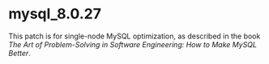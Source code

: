 # mysql_8.0.27
This patch is for single-node MySQL optimization, as described in the book *The Art of Problem-Solving in Software Engineering: How to Make MySQL Better*.

